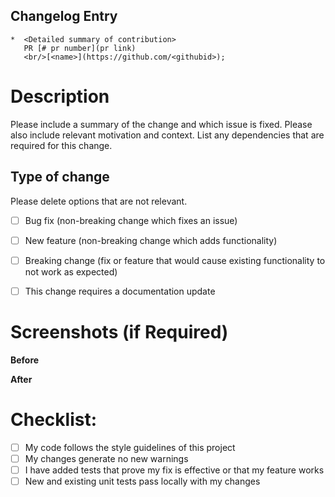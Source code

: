 ## Changelog Entry  
```
*  <Detailed summary of contribution>
   PR [# pr number](pr link)
   <br/>[<name>](https://github.com/<githubid>);
```

# Description

Please include a summary of the change and which issue is fixed. 
Please also include relevant motivation and context. 
List any dependencies that are required for this change.


## Type of change

Please delete options that are not relevant.

- [ ] Bug fix (non-breaking change which fixes an issue)
- [ ] New feature (non-breaking change which adds functionality)
- [ ] Breaking change (fix or feature that would cause existing functionality to not work as expected)
- [ ] This change requires a documentation update


# Screenshots (if Required)

**Before**

**After**


# Checklist:

- [ ] My code follows the style guidelines of this project
- [ ] My changes generate no new warnings
- [ ] I have added tests that prove my fix is effective or that my feature works
- [ ] New and existing unit tests pass locally with my changes
